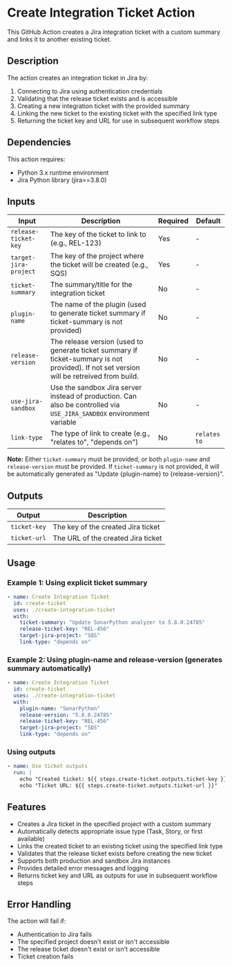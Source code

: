 # Create Integration Ticket Action

This GitHub Action creates a Jira integration ticket with a custom summary and links it to another existing ticket.

## Description

The action creates an integration ticket in Jira by:
1. Connecting to Jira using authentication credentials
2. Validating that the release ticket exists and is accessible
3. Creating a new integration ticket with the provided summary
4. Linking the new ticket to the existing ticket with the specified link type
5. Returning the ticket key and URL for use in subsequent workflow steps

## Dependencies

This action requires:
- Python 3.x runtime environment
- Jira Python library (jira==3.8.0)

## Inputs

| Input                 | Description                                                                                                                               | Required | Default      |
|-----------------------|-------------------------------------------------------------------------------------------------------------------------------------------|----------|--------------|
| `release-ticket-key`  | The key of the ticket to link to (e.g., REL-123)                                                                                          | Yes      | -            |
| `target-jira-project` | The key of the project where the ticket will be created (e.g., SQS)                                                                       | Yes      | -            |
| `ticket-summary`      | The summary/title for the integration ticket                                                                                              | No       | -            |
| `plugin-name`         | The name of the plugin (used to generate ticket summary if ticket-summary is not provided)                                                | No       | -            |
| `release-version`     | The release version (used to generate ticket summary if ticket-summary is not provided). If not set version will be retreived from build. | No       | -            |
| `use-jira-sandbox`    | Use the sandbox Jira server instead of production. Can also be controlled via `USE_JIRA_SANDBOX` environment variable                     | No       | -            |
| `link-type`           | The type of link to create (e.g., "relates to", "depends on")                                                                             | No       | `relates to` |

**Note:** Either `ticket-summary` must be provided, or both `plugin-name` and `release-version` must be provided. If `ticket-summary` is not provided, it will be automatically generated as "Update {plugin-name} to {release-version}".

## Outputs

| Output       | Description                               |
|--------------|-------------------------------------------|
| `ticket-key` | The key of the created Jira ticket       |
| `ticket-url` | The URL of the created Jira ticket       |

## Usage

### Example 1: Using explicit ticket summary
```yaml
- name: Create Integration Ticket
  id: create-ticket
  uses: ./create-integration-ticket
  with:
    ticket-summary: "Update SonarPython analyzer to 5.8.0.24785"
    release-ticket-key: "REL-456"
    target-jira-project: "SQS"
    link-type: "depends on"
```

### Example 2: Using plugin-name and release-version (generates summary automatically)
```yaml
- name: Create Integration Ticket
  id: create-ticket
  uses: ./create-integration-ticket
  with:
    plugin-name: "SonarPython"
    release-version: "5.8.0.24785"
    release-ticket-key: "REL-456"
    target-jira-project: "SQS"
    link-type: "depends on"
```

### Using outputs
```yaml
- name: Use ticket outputs
  run: |
    echo "Created ticket: ${{ steps.create-ticket.outputs.ticket-key }}"
    echo "Ticket URL: ${{ steps.create-ticket.outputs.ticket-url }}"
```

## Features

- Creates a Jira ticket in the specified project with a custom summary
- Automatically detects appropriate issue type (Task, Story, or first available)
- Links the created ticket to an existing ticket using the specified link type
- Validates that the release ticket exists before creating the new ticket
- Supports both production and sandbox Jira instances
- Provides detailed error messages and logging
- Returns ticket key and URL as outputs for use in subsequent workflow steps

## Error Handling

The action will fail if:
- Authentication to Jira fails
- The specified project doesn't exist or isn't accessible
- The release ticket doesn't exist or isn't accessible
- Ticket creation fails
